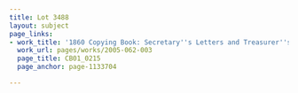 ```yaml
---
title: Lot 3488
layout: subject
page_links:
- work_title: '1860 Copying Book: Secretary''s Letters and Treasurer''s Letters, 2005.062.003  '
  work_url: pages/works/2005-062-003
  page_title: CB01_0215
  page_anchor: page-1133704

---
```

